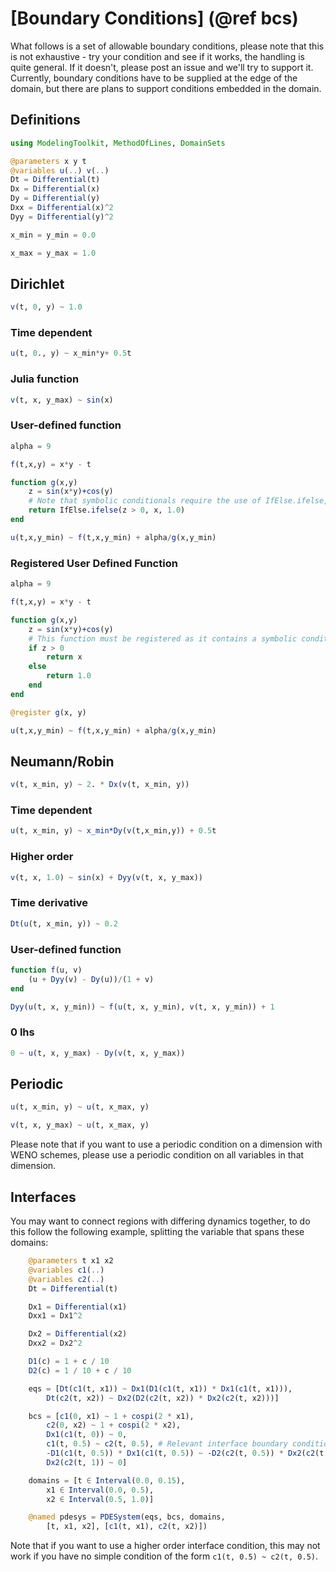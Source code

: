 # [Boundary Conditions] (@ref bcs)

What follows is a set of allowable boundary conditions, please note that this is not exhaustive - try your condition and see if it works, the handling is quite general. If it doesn't, please post an issue and we'll try to support it. Currently, boundary conditions have to be supplied at the edge of the domain, but there are plans to support conditions embedded in the domain.

## Definitions
```julia
using ModelingToolkit, MethodOfLines, DomainSets

@parameters x y t
@variables u(..) v(..)
Dt = Differential(t)
Dx = Differential(x)
Dy = Differential(y)
Dxx = Differential(x)^2
Dyy = Differential(y)^2

x_min = y_min = 0.0

x_max = y_max = 1.0
```

## Dirichlet
```julia
v(t, 0, y) ~ 1.0
```
### Time dependent
```julia
u(t, 0., y) ~ x_min*y+ 0.5t
```
### Julia function
```julia
v(t, x, y_max) ~ sin(x)
```
### User-defined function
```julia
alpha = 9

f(t,x,y) = x*y - t

function g(x,y) 
    z = sin(x*y)+cos(y)
    # Note that symbolic conditionals require the use of IfElse.ifelse, or registration
    return IfElse.ifelse(z > 0, x, 1.0)
end

u(t,x,y_min) ~ f(t,x,y_min) + alpha/g(x,y_min)
```
### Registered User Defined Function
```julia
alpha = 9

f(t,x,y) = x*y - t

function g(x,y) 
    z = sin(x*y)+cos(y)
    # This function must be registered as it contains a symbolic conditional
    if z > 0
        return x
    else
        return 1.0
    end
end

@register g(x, y)

u(t,x,y_min) ~ f(t,x,y_min) + alpha/g(x,y_min)
```
## Neumann/Robin
```julia
v(t, x_min, y) ~ 2. * Dx(v(t, x_min, y))
```
### Time dependent
```julia
u(t, x_min, y) ~ x_min*Dy(v(t,x_min,y)) + 0.5t
```
### Higher order
```julia
v(t, x, 1.0) ~ sin(x) + Dyy(v(t, x, y_max))
```
### Time derivative
```julia
Dt(u(t, x_min, y)) ~ 0.2
```
### User-defined function
```julia
function f(u, v)
    (u + Dyy(v) - Dy(u))/(1 + v)
end

Dyy(u(t, x, y_min)) ~ f(u(t, x, y_min), v(t, x, y_min)) + 1
```
### 0 lhs
```julia
0 ~ u(t, x, y_max) - Dy(v(t, x, y_max))
```

## Periodic
```julia
u(t, x_min, y) ~ u(t, x_max, y)

v(t, x, y_max) ~ u(t, x_max, y)
```
Please note that if you want to use a periodic condition on a dimension with WENO schemes, please use a periodic condition on all variables in that dimension.

## Interfaces
You may want to connect regions with differing dynamics together, to do this follow the following example, splitting the variable that spans these domains:
```julia
    @parameters t x1 x2
    @variables c1(..)
    @variables c2(..)
    Dt = Differential(t)

    Dx1 = Differential(x1)
    Dxx1 = Dx1^2

    Dx2 = Differential(x2)
    Dxx2 = Dx2^2

    D1(c) = 1 + c / 10
    D2(c) = 1 / 10 + c / 10

    eqs = [Dt(c1(t, x1)) ~ Dx1(D1(c1(t, x1)) * Dx1(c1(t, x1))),
        Dt(c2(t, x2)) ~ Dx2(D2(c2(t, x2)) * Dx2(c2(t, x2)))]

    bcs = [c1(0, x1) ~ 1 + cospi(2 * x1),
        c2(0, x2) ~ 1 + cospi(2 * x2),
        Dx1(c1(t, 0)) ~ 0,
        c1(t, 0.5) ~ c2(t, 0.5), # Relevant interface boundary condition
        -D1(c1(t, 0.5)) * Dx1(c1(t, 0.5)) ~ -D2(c2(t, 0.5)) * Dx2(c2(t, 0.5)), # Higher order interface condition
        Dx2(c2(t, 1)) ~ 0]

    domains = [t ∈ Interval(0.0, 0.15),
        x1 ∈ Interval(0.0, 0.5),
        x2 ∈ Interval(0.5, 1.0)]

    @named pdesys = PDESystem(eqs, bcs, domains,
        [t, x1, x2], [c1(t, x1), c2(t, x2)])
```
Note that if you want to use a higher order interface condition, this may not work if you have no simple condition of the form `c1(t, 0.5) ~ c2(t, 0.5)`.
